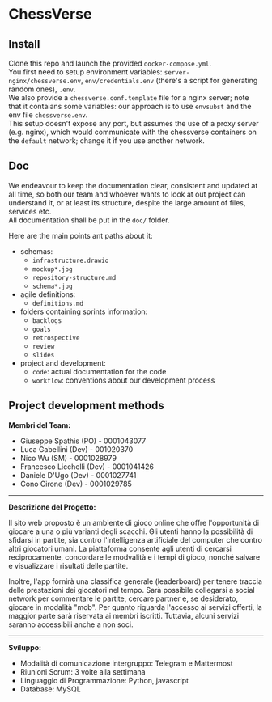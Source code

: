 # ChessVerse

## Install

Clone this repo and launch the provided `docker-compose.yml`.  
You first need to setup environment variables: `server-nginx/chessverse.env`, `env/credentials.env` (there's a script for generating random ones), `.env`.  
We also provide a `chessverse.conf.template` file for a nginx server; note that it contaians some variables: our approach is to use `envsubst` and the env file `chessverse.env`.  
This setup doesn't expose any port, but assumes the use of a proxy server (e.g. nginx), which would communicate with the chessverse containers on the `default` network; change it if you use another network.  

## Doc

We endeavour to keep the documentation clear, consistent and updated at all time, so both our team and whoever wants to look at out project can understand it, or at least its structure, despite the large amount of files, services etc.  
All documentation shall be put in the `doc/` folder.  

Here are the main points ant paths about it:
*	schemas:
	-	`infrastructure.drawio`
	-	`mockup*.jpg`
	-	`repository-structure.md`
	-	`schema*.jpg`
*	agile definitions:
	-	`definitions.md`
*	folders containing sprints information:
	-	`backlogs`
	-	`goals`
	-	`retrospective`
	-	`review`
	-	`slides`
*	project and development:
	-	`code`: actual documentation for the code
	-	`workflow`: conventions about our development process

## Project development methods

**Membri del Team:**
- Giuseppe Spathis (PO) - 0001043077
- Luca Gabellini (Dev) - 001020370
- Nico Wu (SM) - 0001028979
- Francesco Licchelli (Dev) - 0001041426
- Daniele D'Ugo (Dev) - 0001027741
- Cono Cirone (Dev) - 0001029785

---

**Descrizione del Progetto:**

Il sito web proposto è un ambiente di gioco online che offre l'opportunità di giocare a una o più varianti degli scacchi. Gli utenti hanno la possibilità di sfidarsi in partite, sia contro l'intelligenza artificiale del computer che contro altri giocatori umani. La piattaforma consente agli utenti di cercarsi reciprocamente, concordare le modvalità e i tempi di gioco, nonché salvare e visualizzare i risultati delle partite.

Inoltre, l'app fornirà una classifica generale (leaderboard) per tenere traccia delle prestazioni dei giocatori nel tempo. Sarà possibile collegarsi a social network per commentare le partite, cercare partner e, se desiderato, giocare in modalità "mob". Per quanto riguarda l'accesso ai servizi offerti, la maggior parte sarà riservata ai membri iscritti. Tuttavia, alcuni servizi saranno accessibili anche a non soci.

---

**Sviluppo:**
- Modalità di comunicazione intergruppo: Telegram e Mattermost
- Riunioni Scrum: 3 volte alla settimana
- Linguaggio di Programmazione: Python, javascript
- Database: MySQL
